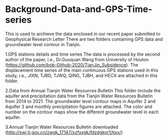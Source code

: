 # Background-Data-and-GPS-Time-series

This is used to archieve the data enclosed in our recent paper submitted to Geophysical Research Letter
There are two folders containing GPS data and groundwater level contour in Tianjin.

1.GPS stations details and time series 
The data is processed by the second author of the paper, i.e., Dr.Guoquan Wang from University of Houton (https://github.com/bob-Github-2020/TianJin_Subsidence). The displacement time series of the main continuous GPS stations used in this study, i.e., JIXN, TJBD, TJWQ, QING, TJBH, and HECX are attached in this folder.


2.Data from Annual Tianjin Water Resources Bulletin 
This folder include the aquifer and precipitation data from the Tianjin Water Resources Bulletin from 2014 to 2021. The groundwater level contour maps in Aquifer 2 and Aquifer 3 and monthly precipitation figures are attached. The color and number on the contour maps show the different groundwater level in each aquifer.

3.Annual Tianjin Water Resources Bulletin downloaded (http://swj.tj.gov.cn/zwgk_17147/xzfxxgk/fdzdgknr1/tjxx/) 
